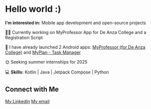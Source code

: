 # Hello world :)

**I’m interested in:** Mobile app development and open-source projects

👨‍💻 Currently working on MyProfessor App for De Anza College and a Registration Script

📱 I have already launched 2 Android apps: [MyProfessor (for De Anza College)](https://play.google.com/store/apps/details?id=com.bizarrdev.MyProfessor&hl=en_US) and [MyPlan - Task Manager](https://play.google.com/store/apps/details?id=com.bizarr.myPlanApp&hl=en_US)

🌞 Seeking summer internships for 2025

💻 **Skills:** Kotlin | Java | Jetpack Compose | Python

## Connect with Me

[My LinkedIn](https://www.linkedin.com/in/abraham-alejandro-lopez-martin-56bb92268/)
[My email](lopezalejandro@gmail.com)
